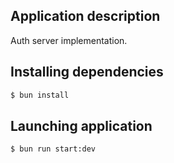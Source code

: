 ## Application description

Auth server implementation.

## Installing dependencies

```bash
$ bun install
```

## Launching application

```bash
$ bun run start:dev
```